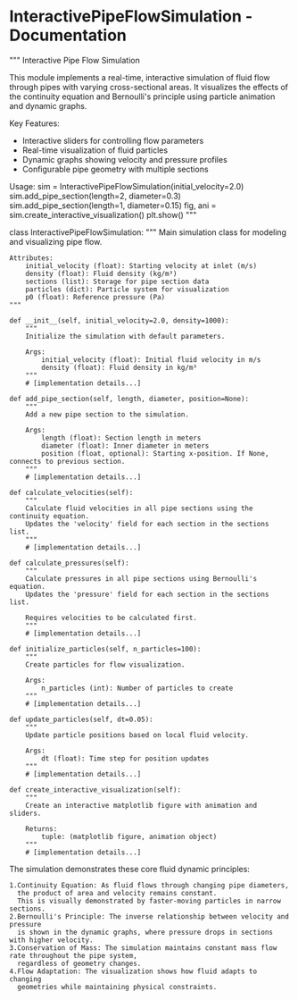 # InteractivePipeFlowSimulation - Documentation

"""
Interactive Pipe Flow Simulation

This module implements a real-time, interactive simulation of fluid flow through pipes
with varying cross-sectional areas. It visualizes the effects of the continuity equation
and Bernoulli's principle using particle animation and dynamic graphs.

Key Features:
- Interactive sliders for controlling flow parameters
- Real-time visualization of fluid particles
- Dynamic graphs showing velocity and pressure profiles
- Configurable pipe geometry with multiple sections

Usage:
    sim = InteractivePipeFlowSimulation(initial_velocity=2.0)
    sim.add_pipe_section(length=2, diameter=0.3)
    sim.add_pipe_section(length=1, diameter=0.15)
    fig, ani = sim.create_interactive_visualization()
    plt.show()
"""

class InteractivePipeFlowSimulation:
    """
    Main simulation class for modeling and visualizing pipe flow.
    
    Attributes:
        initial_velocity (float): Starting velocity at inlet (m/s)
        density (float): Fluid density (kg/m³)
        sections (list): Storage for pipe section data
        particles (dict): Particle system for visualization
        p0 (float): Reference pressure (Pa)
    """
    
    def __init__(self, initial_velocity=2.0, density=1000):
        """
        Initialize the simulation with default parameters.
        
        Args:
            initial_velocity (float): Initial fluid velocity in m/s
            density (float): Fluid density in kg/m³
        """
        # [implementation details...]
    
    def add_pipe_section(self, length, diameter, position=None):
        """
        Add a new pipe section to the simulation.
        
        Args:
            length (float): Section length in meters
            diameter (float): Inner diameter in meters
            position (float, optional): Starting x-position. If None, connects to previous section.
        """
        # [implementation details...]
    
    def calculate_velocities(self):
        """
        Calculate fluid velocities in all pipe sections using the continuity equation.
        Updates the 'velocity' field for each section in the sections list.
        """
        # [implementation details...]
    
    def calculate_pressures(self):
        """
        Calculate pressures in all pipe sections using Bernoulli's equation.
        Updates the 'pressure' field for each section in the sections list.
        
        Requires velocities to be calculated first.
        """
        # [implementation details...]
    
    def initialize_particles(self, n_particles=100):
        """
        Create particles for flow visualization.
        
        Args:
            n_particles (int): Number of particles to create
        """
        # [implementation details...]
    
    def update_particles(self, dt=0.05):
        """
        Update particle positions based on local fluid velocity.
        
        Args:
            dt (float): Time step for position updates
        """
        # [implementation details...]
    
    def create_interactive_visualization(self):
        """
        Create an interactive matplotlib figure with animation and sliders.
        
        Returns:
            tuple: (matplotlib figure, animation object)
        """
        # [implementation details...]

The simulation demonstrates these core fluid dynamic principles:

    1.Continuity Equation: As fluid flows through changing pipe diameters,
      the product of area and velocity remains constant.
      This is visually demonstrated by faster-moving particles in narrow sections.
    2.Bernoulli's Principle: The inverse relationship between velocity and pressure
      is shown in the dynamic graphs, where pressure drops in sections with higher velocity.
    3.Conservation of Mass: The simulation maintains constant mass flow rate throughout the pipe system,
      regardless of geometry changes.
    4.Flow Adaptation: The visualization shows how fluid adapts to changing
      geometries while maintaining physical constraints.
